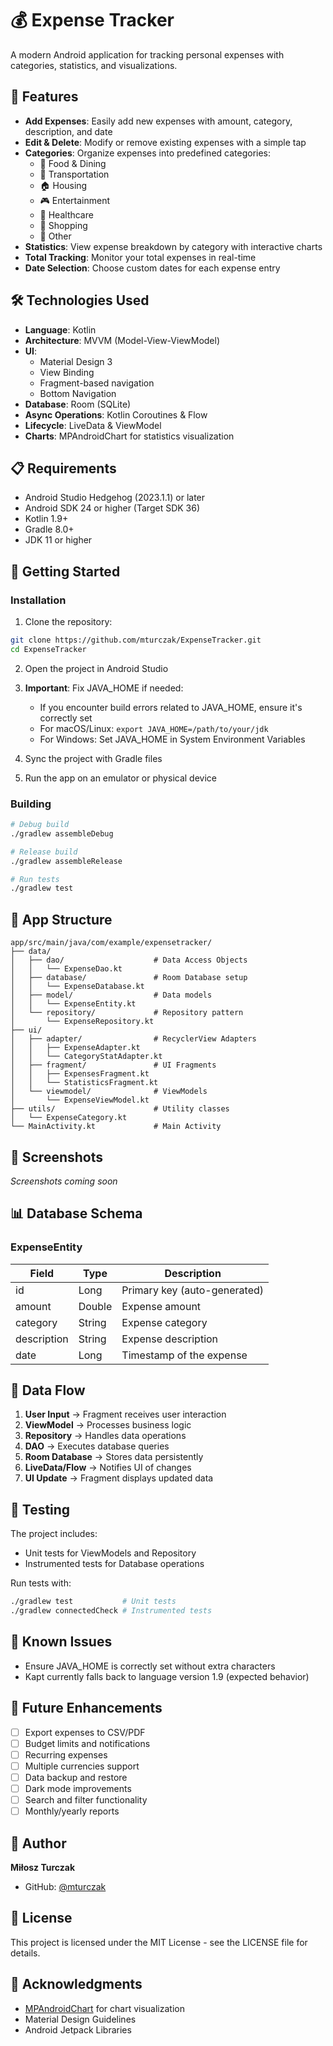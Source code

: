 # 💰 Expense Tracker

A modern Android application for tracking personal expenses with categories, statistics, and visualizations.

## 📱 Features

- **Add Expenses**: Easily add new expenses with amount, category, description, and date
- **Edit & Delete**: Modify or remove existing expenses with a simple tap
- **Categories**: Organize expenses into predefined categories:
  - 🍔 Food & Dining
  - 🚗 Transportation
  - 🏠 Housing
  - 🎮 Entertainment
  - 🏥 Healthcare
  - 🛒 Shopping
  - 💼 Other
- **Statistics**: View expense breakdown by category with interactive charts
- **Total Tracking**: Monitor your total expenses in real-time
- **Date Selection**: Choose custom dates for each expense entry

## 🛠️ Technologies Used

- **Language**: Kotlin
- **Architecture**: MVVM (Model-View-ViewModel)
- **UI**: 
  - Material Design 3
  - View Binding
  - Fragment-based navigation
  - Bottom Navigation
- **Database**: Room (SQLite)
- **Async Operations**: Kotlin Coroutines & Flow
- **Lifecycle**: LiveData & ViewModel
- **Charts**: MPAndroidChart for statistics visualization

## 📋 Requirements

- Android Studio Hedgehog (2023.1.1) or later
- Android SDK 24 or higher (Target SDK 36)
- Kotlin 1.9+
- Gradle 8.0+
- JDK 11 or higher

## 🚀 Getting Started

### Installation

1. Clone the repository:
```bash
git clone https://github.com/mturczak/ExpenseTracker.git
cd ExpenseTracker
```

2. Open the project in Android Studio

3. **Important**: Fix JAVA_HOME if needed:
   - If you encounter build errors related to JAVA_HOME, ensure it's correctly set
   - For macOS/Linux: `export JAVA_HOME=/path/to/your/jdk`
   - For Windows: Set JAVA_HOME in System Environment Variables

4. Sync the project with Gradle files

5. Run the app on an emulator or physical device

### Building

```bash
# Debug build
./gradlew assembleDebug

# Release build
./gradlew assembleRelease

# Run tests
./gradlew test
```

## 📱 App Structure

```
app/src/main/java/com/example/expensetracker/
├── data/
│   ├── dao/                    # Data Access Objects
│   │   └── ExpenseDao.kt
│   ├── database/               # Room Database setup
│   │   └── ExpenseDatabase.kt
│   ├── model/                  # Data models
│   │   └── ExpenseEntity.kt
│   └── repository/             # Repository pattern
│       └── ExpenseRepository.kt
├── ui/
│   ├── adapter/                # RecyclerView Adapters
│   │   ├── ExpenseAdapter.kt
│   │   └── CategoryStatAdapter.kt
│   ├── fragment/               # UI Fragments
│   │   ├── ExpensesFragment.kt
│   │   └── StatisticsFragment.kt
│   └── viewmodel/              # ViewModels
│       └── ExpenseViewModel.kt
├── utils/                      # Utility classes
│   └── ExpenseCategory.kt
└── MainActivity.kt             # Main Activity
```

## 🎨 Screenshots

<!-- Add screenshots here -->
*Screenshots coming soon*

## 📊 Database Schema

### ExpenseEntity
| Field | Type | Description |
|-------|------|-------------|
| id | Long | Primary key (auto-generated) |
| amount | Double | Expense amount |
| category | String | Expense category |
| description | String | Expense description |
| date | Long | Timestamp of the expense |

## 🔄 Data Flow

1. **User Input** → Fragment receives user interaction
2. **ViewModel** → Processes business logic
3. **Repository** → Handles data operations
4. **DAO** → Executes database queries
5. **Room Database** → Stores data persistently
6. **LiveData/Flow** → Notifies UI of changes
7. **UI Update** → Fragment displays updated data

## 🧪 Testing

The project includes:
- Unit tests for ViewModels and Repository
- Instrumented tests for Database operations

Run tests with:
```bash
./gradlew test           # Unit tests
./gradlew connectedCheck # Instrumented tests
```

## 📝 Known Issues

- Ensure JAVA_HOME is correctly set without extra characters
- Kapt currently falls back to language version 1.9 (expected behavior)

## 🔮 Future Enhancements

- [ ] Export expenses to CSV/PDF
- [ ] Budget limits and notifications
- [ ] Recurring expenses
- [ ] Multiple currencies support
- [ ] Data backup and restore
- [ ] Dark mode improvements
- [ ] Search and filter functionality
- [ ] Monthly/yearly reports

## 👤 Author

**Miłosz Turczak**
- GitHub: [@mturczak](https://github.com/mturczak)

## 📄 License

This project is licensed under the MIT License - see the LICENSE file for details.

## 🙏 Acknowledgments

- [MPAndroidChart](https://github.com/PhilJay/MPAndroidChart) for chart visualization
- Material Design Guidelines
- Android Jetpack Libraries
